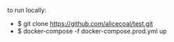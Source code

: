 to run locally: 
- $ git clone https://github.com/alicecoal/test.git 
- $ docker-compose -f docker-compose.prod.yml up
